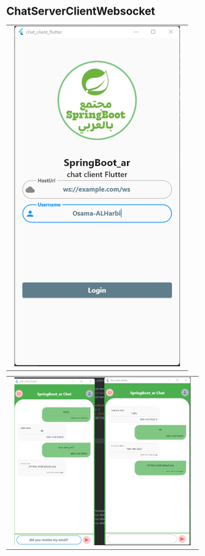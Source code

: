 # ChatServerClientWebsocket

|  |                                             | |
|--|---------------------------------------------|-|
|  | ![ChatServerClientWebsocket ](/image/1.png) | |
|  |                                             | |

|  |                                             | |
|--|---------------------------------------------|-|
|  | ![ChatServerClientWebsocket ](/image/2.png) | |
|  |                                             | |

